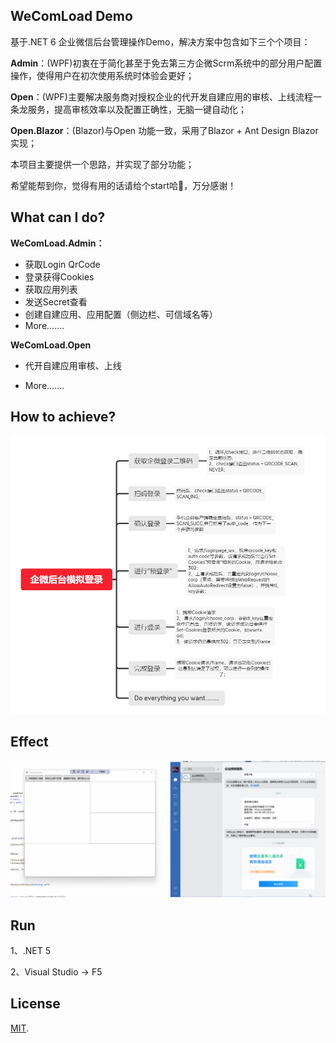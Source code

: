 ## WeComLoad Demo

基于.NET 6 企业微信后台管理操作Demo，解决方案中包含如下三个个项目：



**Admin**：(WPF)初衷在于简化甚至于免去第三方企微Scrm系统中的部分用户配置操作，使得用户在初次使用系统时体验会更好；



**Open**：(WPF)主要解决服务商对授权企业的代开发自建应用的审核、上线流程一条龙服务，提高审核效率以及配置正确性，无脑一键自动化；



**Open.Blazor**：(Blazor)与Open 功能一致，采用了Blazor + Ant Design Blazor 实现；



本项目主要提供一个思路，并实现了部分功能；

希望能帮到你，觉得有用的话请给个start哈🙌，万分感谢！

## What can I do?

**WeComLoad.Admin：**

* 获取Login QrCode
* 登录获得Cookies
* 获取应用列表
* 发送Secret查看
* 创建自建应用、应用配置（侧边栏、可信域名等）
* More.......

**WeComLoad.Open**

* 代开自建应用审核、上线

* More.......

## How to achieve?

![mind.png](https://github.com/Memoyu/WeComLoad/raw/master/doc/mind.png)

## Effect

![Effect.gif](https://github.com/Memoyu/WeComLoad/raw/master/doc/Effect.gif)

## Run

1、.NET 5

2、Visual Studio -> F5

## License

[MIT](LICENSE).

